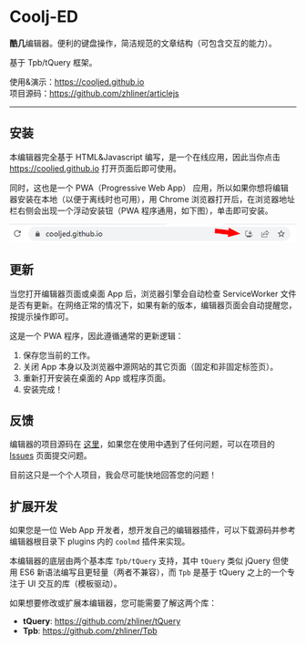 # Coolj-ED

**酷几**编辑器。便利的键盘操作，简洁规范的文章结构（可包含交互的能力）。

基于 Tpb/tQuery 框架。

使用&演示：<https://cooljed.github.io><br>
项目源码：<https://github.com/zhliner/articlejs>

------


## 安装

本编辑器完全基于 HTML&Javascript 编写，是一个在线应用，因此当你点击 <https://cooljed.github.io> 打开页面后即可使用。

同时，这也是一个 PWA（Progressive Web App） 应用，所以如果你想将编辑器安装在本地（以便于离线时也可用），用 Chrome 浏览器打开后，在浏览器地址栏右侧会出现一个浮动安装钮（PWA 程序通用，如下图），单击即可安装。

![浏览器安装PWA](upload/data/images/install-pwa.png)


## 更新

当您打开编辑器页面或桌面 App 后，浏览器引擎会自动检查 ServiceWorker 文件是否有更新。在网络正常的情况下，如果有新的版本，编辑器页面会自动提醒您，按提示操作即可。

这是一个 PWA 程序，因此遵循通常的更新逻辑：

1. 保存您当前的工作。
2. 关闭 App 本身以及浏览器中源网站的其它页面（固定和非固定标签页）。
3. 重新打开安装在桌面的 App 或程序页面。
4. 安装完成！


## 反馈

编辑器的项目源码在 [这里](https://github.com/zhliner/articlejs)，如果您在使用中遇到了任何问题，可以在项目的 [Issues](https://github.com/zhliner/articlejs/issues) 页面提交问题。

目前这只是一个个人项目，我会尽可能快地回答您的问题！


## 扩展开发

如果您是一位 Web App 开发者，想开发自己的编辑器插件，可以下载源码并参考编辑器根目录下 plugins 内的 `coolmd` 插件来实现。

本编辑器的底层由两个基本库 `Tpb/tQuery` 支持，其中 `tQuery` 类似 jQuery 但使用 ES6 新语法编写且更轻量（两者不兼容），而 `Tpb` 是基于 tQuery 之上的一个专注于 UI 交互的库（模板驱动）。

如果想要修改或扩展本编辑器，您可能需要了解这两个库：

- **tQuery**: <https://github.com/zhliner/tQuery>
- **Tpb**: <https://github.com/zhliner/Tpb>
